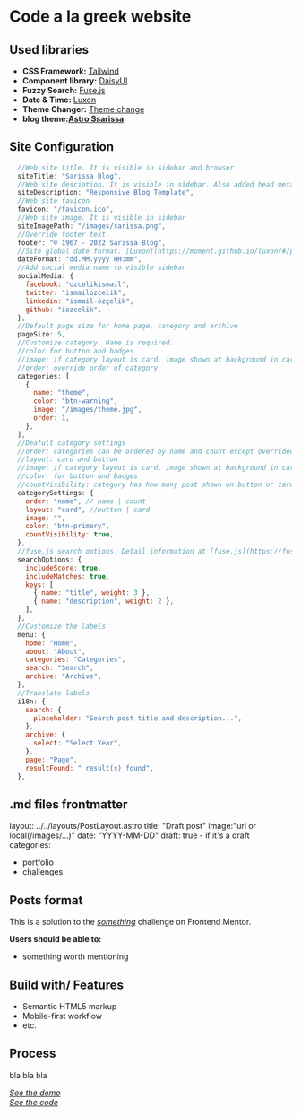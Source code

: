 # Code a la greek website

## Used libraries

- **CSS Framework:** [Tailwind](https://tailwindcss.com/)
- **Component library:** [DaisyUI](https://daisyui.com/)
- **Fuzzy Search:** [Fuse.js](https://fusejs.io/)
- **Date & Time:** [Luxon](https://moment.github.io/luxon/#/)
- **Theme Changer:** [Theme change](https://github.com/saadeghi/theme-change)
- **blog theme:[Astro Ssarissa](https://github.com/iozcelik/SarissaBlogAstroStarter)**

## Site Configuration

```cjs
  //Web site title. It is visible in sidebar and browser
  siteTitle: "Sarissa Blog",
  //Web site desciption. It is visible in sidebar. Also added head meta data.
  siteDescription: "Responsive Blog Template",
  //Web site favicon
  favicon: "/favicon.ico",
  //Web site image. It is visible in sidebar
  siteImagePath: "/images/sarissa.png",
  //Override footer text.
  footer: "© 1967 - 2022 Sarissa Blog",
  //Site global date format. [Luxon](https://moment.github.io/luxon/#/parsing?id=table-of-tokens)
  dateFormat: "dd.MM.yyyy HH:mm",
  //Add social media name to visible sidebar
  socialMedia: {
    facebook: "ozcelikismail",
    twitter: "ismailozcelik",
    linkedin: "ismail-özçelik",
    github: "iozcelik",
  },
  //Default page size for home page, category and archive
  pageSize: 5,
  //Customize category. Name is required.
  //color for button and badges
  //image: if category layout is card, image shown at background in card.
  //order: override order of category
  categories: [
    {
      name: "theme",
      color: "btn-warning",
      image: "/images/theme.jpg",
      order: 1,
    },
  ],
  //Deafult category settings
  //order: categories can be ordered by name and count except overrided categories
  //layout: card and button
  //image: if category layout is card, image shown at background in card.
  //color: for button and badges
  //countVisibility: category has how many post shown on button or card
  categorySettings: {
    order: "name", // name | count
    layout: "card", //button | card
    image: "",
    color: "btn-primary",
    countVisibility: true,
  },
  //fuse.js search options. Detail information at [fuse.js](https://fusejs.io/api/options.html)
  searchOptions: {
    includeScore: true,
    includeMatches: true,
    keys: [
      { name: "title", weight: 3 },
      { name: "description", weight: 2 },
    ],
  },
  //Customize the labels
  menu: {
    home: "Home",
    about: "About",
    categories: "Categories",
    search: "Search",
    archive: "Archive",
  },
  //Translate labels
  i18n: {
    search: {
      placeholder: "Search post title and description...",
    },
    archive: {
      select: "Select Year",
    },
    page: "Page",
    resultFound: " result(s) found",
  },
```
## .md files frontmatter

layout: ../../layouts/PostLayout.astro
title: "Draft post"
image:"url or local(/images/...)"
date: "YYYY-MM-DD"
draft: true - if it's a draft <br>
categories:
  - portfolio
  - challenges

## Posts format
This is a solution to the *<ins>[something](https://)</ins>* challenge on Frontend Mentor. 

**Users should be able to:**
- something worth mentioning


## Build with/ Features
- Semantic HTML5 markup
- Mobile-first workflow
- etc.

## Process
bla bla bla

*<ins>[See the demo](https:/)</ins>* <br>
*<ins>[See the code](https:/)</ins>*
